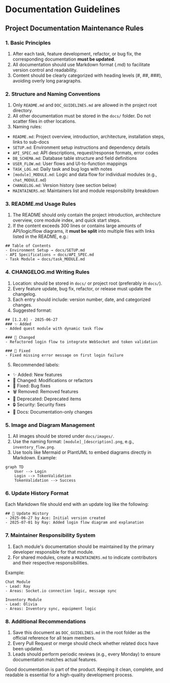 # Documentation Guidelines

## Project Documentation Maintenance Rules

### 1. Basic Principles

1. After each task, feature development, refactor, or bug fix, the corresponding documentation **must be updated**.
2. All documentation should use Markdown format (.md) to facilitate version control and readability.
3. Content should be clearly categorized with heading levels (#, ##, ###), avoiding overly long paragraphs.

### 2. Structure and Naming Conventions

1. Only `README.md` and `DOC_GUIDELINES.md` are allowed in the project root directory.
2. All other documentation must be stored in the `docs/` folder. Do not scatter files in other locations.
3. Naming rules:

- `README.md`: Project overview, introduction, architecture, installation steps, links to sub-docs
- `SETUP.md`: Environment setup instructions and dependency details
- `API_SPEC.md`: API descriptions, request/response formats, error codes
- `DB_SCHEMA.md`: Database table structure and field definitions
- `USER_FLOW.md`: User flows and UI-to-function mappings
- `TASK_LOG.md`: Daily task and bug logs with notes
- `[module]_MODULE.md`: Logic and data flow for individual modules (e.g., `chat_MODULE.md`)
- `CHANGELOG.md`: Version history (see section below)
- `MAINTAINERS.md`: Maintainers list and module responsibility breakdown

### 3. README.md Usage Rules

1. The README should only contain the project introduction, architecture overview, core module index, and quick start steps.
2. If the content exceeds 300 lines or contains large amounts of API/logic/flow diagrams, it **must be split** into multiple files with links listed in the README, e.g.:

```
## Table of Contents
- Environment Setup → docs/SETUP.md
- API Specifications → docs/API_SPEC.md
- Task Module → docs/task_MODULE.md
```

### 4. CHANGELOG.md Writing Rules

1. Location: should be stored in `docs/` or project root (preferably in `docs/`).
2. Every feature update, bug fix, refactor, or release must update the changelog.
3. Each entry should include: version number, date, and categorized changes.
4. Suggested format:

```
## [1.2.0] - 2025-06-27
### ✨ Added
- Added quest module with dynamic task flow

### 🔧 Changed
- Refactored login flow to integrate WebSocket and token validation

### 🐛 Fixed
- Fixed missing error message on first login failure
```

5. Recommended labels:

- ✨ Added: New features
- 🔧 Changed: Modifications or refactors
- 🐛 Fixed: Bug fixes
- 🗑 Removed: Removed features
- 🚧 Deprecated: Deprecated items
- 🔒 Security: Security fixes
- 📝 Docs: Documentation-only changes

### 5. Image and Diagram Management

1. All images should be stored under `docs/images/`.
2. Use the naming format: `[module]_[description].png`, e.g., `inventory_flow.png`.
3. Use tools like Mermaid or PlantUML to embed diagrams directly in Markdown. Example:

```mermaid
graph TD
    User --> Login
    Login --> TokenValidation
    TokenValidation --> Success
```

### 6. Update History Format

Each Markdown file should end with an update log like the following:

```
## 🔄 Update History
- 2025-06-27 by Ace: Initial version created
- 2025-07-01 by Ray: Added login flow diagram and explanation
```

### 7. Maintainer Responsibility System

1. Each module's documentation should be maintained by the primary developer responsible for that module.
2. For shared modules, create a `MAINTAINERS.md` to indicate contributors and their respective responsibilities.

Example:

```
Chat Module
- Lead: Ray
- Areas: Socket.io connection logic, message sync

Inventory Module
- Lead: Olivia
- Areas: Inventory sync, equipment logic
```

### 8. Additional Recommendations

1. Save this document as `DOC_GUIDELINES.md` in the root folder as the official reference for all team members.
2. Every Pull Request or merge should check whether related docs have been updated.
3. Leads should perform periodic reviews (e.g., every Monday) to ensure documentation matches actual features.

Good documentation is part of the product. Keeping it clean, complete, and readable is essential for a high-quality development process.

